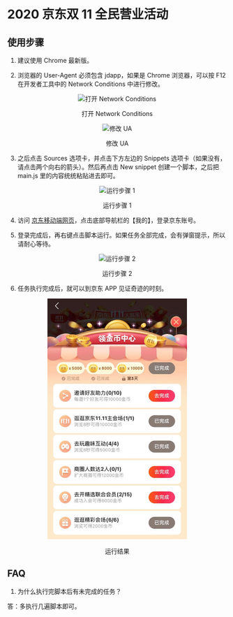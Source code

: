 # 2020 京东双 11 全民营业活动

## 使用步骤

1. 建议使用 Chrome 最新版。

2. 浏览器的 User-Agent 必须包含 jdapp，如果是 Chrome 浏览器，可以按 F12 在开发者工具中的 Network Conditions 中进行修改。

<p align="center">
  <img width="640" src="../2020_cake_baker/steps/1.png" alt="打开 Network Conditions">
  <p align="center">打开 Network Conditions<p>
</p>

<p align="center">
  <img width="480" src="../2020_cake_baker/steps/2.png" alt="修改 UA">
  <p align="center">修改 UA<p>
</p>

3. 之后点击 Sources 选项卡，并点击下方左边的 Snippets 选项卡（如果没有，请点击两个向右的箭头）。然后再点击 New snippet 创建一个脚本，之后把 main.js 里的内容统统粘贴进去即可。

<p align="center">
  <img width="640" src="../2020_cake_baker/steps/3.png" alt="运行步骤 1">
  <p align="center">运行步骤 1<p>
</p>

4. 访问 [京东移动端网页](https://m.jd.com/)，点击底部导航栏的【我的】，登录京东账号。

5. 登录完成后，再右键点击脚本运行。如果任务全部完成，会有弹窗提示，所以请耐心等待。

<p align="center">
  <img width="640" src="../2020_cake_baker/steps/4.png" alt="运行步骤 2">
  <p align="center">运行步骤 2<p>
</p>

6. 任务执行完成后，就可以到京东 APP 见证奇迹的时刻。

<p align="center">
  <img width="320" src="./steps/result.jpg" alt="运行结果">
  <p align="center">运行结果<p>
</p>

## FAQ

1. 为什么执行完脚本后有未完成的任务？

答：多执行几遍脚本即可。
